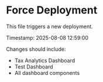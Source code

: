 # Force Deployment

This file triggers a new deployment.

Timestamp: 2025-08-08 12:59:00

Changes should include:
- Tax Analytics Dashboard
- Test Dashboard
- All dashboard components